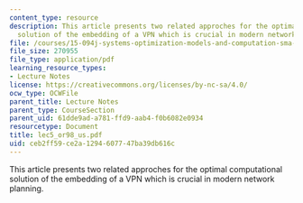 ```yaml
---
content_type: resource
description: This article presents two related approches for the optimal computational
  solution of the embedding of a VPN which is crucial in modern network planning.
file: /courses/15-094j-systems-optimization-models-and-computation-sma-5223-spring-2004/ceb2ff59ce2a1294607747ba39db616c_lec5_or98_us.pdf
file_size: 270955
file_type: application/pdf
learning_resource_types:
- Lecture Notes
license: https://creativecommons.org/licenses/by-nc-sa/4.0/
ocw_type: OCWFile
parent_title: Lecture Notes
parent_type: CourseSection
parent_uid: 61dde9ad-a781-ffd9-aab4-f0b6082e0934
resourcetype: Document
title: lec5_or98_us.pdf
uid: ceb2ff59-ce2a-1294-6077-47ba39db616c
---
```

This article presents two related approches for the optimal computational solution of the embedding of a VPN which is crucial in modern network planning.